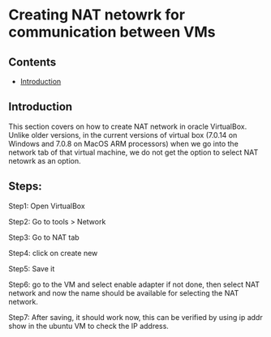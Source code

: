 # Creating NAT netowrk for communication between VMs

## Contents

*   [Introduction](#Introduction)


## Introduction

This section covers on how to create NAT network in oracle VirtualBox. 
Unlike older versions, in the current versions of virtual box (7.0.14 on Windows and 7.0.8 on MacOS ARM processors) when we go into the network tab of that virtual machine, we do not get the option to select NAT netowrk as an option.

## Steps:

Step1: Open VirtualBox

Step2: Go to tools > Network

Step3: Go to NAT tab

Step4: click on create new

Step5: Save it

Step6: go to the VM and select enable adapter if not done, then select NAT network and now the name should be available for selecting the NAT network. 

Step7: After saving, it should work now, this can be verified by using ip addr show in the ubuntu VM to check the IP address.
